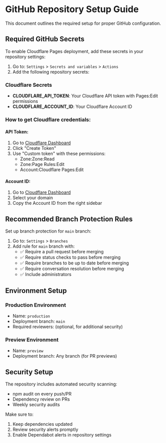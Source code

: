 # GitHub Repository Setup Guide

This document outlines the required setup for proper GitHub configuration.

## Required GitHub Secrets

To enable Cloudflare Pages deployment, add these secrets in your repository settings:

1. Go to: `Settings` > `Secrets and variables` > `Actions`
2. Add the following repository secrets:

### Cloudflare Secrets

- **CLOUDFLARE_API_TOKEN**: Your Cloudflare API token with Pages:Edit permissions
- **CLOUDFLARE_ACCOUNT_ID**: Your Cloudflare Account ID

### How to get Cloudflare credentials:

#### API Token:

1. Go to [Cloudflare Dashboard](https://dash.cloudflare.com/profile/api-tokens)
2. Click "Create Token"
3. Use "Custom token" with these permissions:
   - Zone:Zone:Read
   - Zone:Page Rules:Edit
   - Account:Cloudflare Pages:Edit

#### Account ID:

1. Go to [Cloudflare Dashboard](https://dash.cloudflare.com/)
2. Select your domain
3. Copy the Account ID from the right sidebar

## Recommended Branch Protection Rules

Set up branch protection for `main` branch:

1. Go to: `Settings` > `Branches`
2. Add rule for `main` branch with:
   - ✅ Require a pull request before merging
   - ✅ Require status checks to pass before merging
   - ✅ Require branches to be up to date before merging
   - ✅ Require conversation resolution before merging
   - ✅ Include administrators

## Environment Setup

### Production Environment

- Name: `production`
- Deployment branch: `main`
- Required reviewers: (optional, for additional security)

### Preview Environment

- Name: `preview`
- Deployment branch: Any branch (for PR previews)

## Security Setup

The repository includes automated security scanning:

- npm audit on every push/PR
- Dependency review on PRs
- Weekly security audits

Make sure to:

1. Keep dependencies updated
2. Review security alerts promptly
3. Enable Dependabot alerts in repository settings
